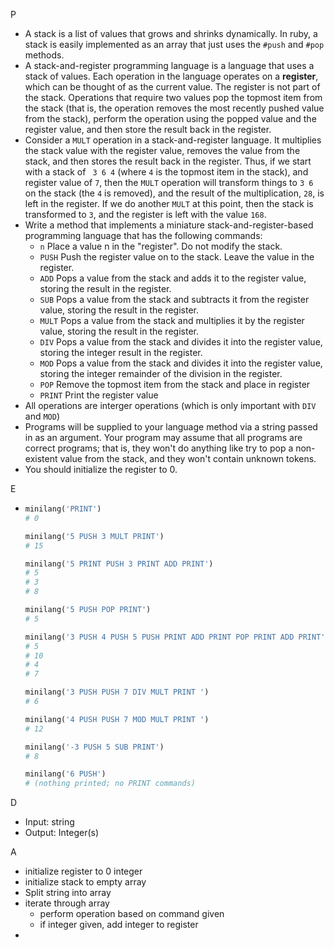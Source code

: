 P 

- A stack is a list of values that grows and shrinks dynamically. In ruby, a stack is easily implemented as an array that just uses the ``#push`` and ``#pop`` methods.
- A stack-and-register programming language is a language that uses a stack of values. Each operation in the language operates on a **register**, which can be thought of as the current value. The register is not part of the stack. Operations that require two values pop the topmost item from the stack (that is, the operation removes the most recently pushed value from the stack), perform the operation using the popped value and the register value, and then store the result back in the register. 
- Consider a ``MULT`` operation in a stack-and-register language. It multiplies the stack value with the register value, removes the value from the stack, and then stores the result back in the register. Thus, if we start with a stack of `` 3 6 4`` (where ``4`` is the topmost item in the stack), and register value of ``7``, then the ``MULT`` operation will transform things to ``3 6`` on the stack (the ``4`` is removed), and the result of the multiplication, ``28``, is left in the register. If we do another ``MULT`` at this point, then the stack is transformed to ``3``, and the register is left with the value ``168``. 
- Write a method that implements a miniature stack-and-register-based programming language that has the following commands:
  - ``n`` Place a value n in the "register". Do not modify the stack.
  - ``PUSH`` Push the register value on to the stack. Leave the value in the register.
  - ``ADD`` Pops a value from the stack and adds it to the register value, storing the result in the register.
  - ``SUB`` Pops a value from the stack and subtracts it from the register value, storing the result in the register.
  - ``MULT`` Pops a value from the stack and multiplies it by the register value, storing the result in the register.
  - ``DIV`` Pops a value from the stack and divides it into the register value, storing the integer result in the register.
  - ``MOD`` Pops a value from the stack and divides it into the register value, storing the integer remainder of the division in the register.
  - ``POP`` Remove the topmost item from the stack and place in register
  - ``PRINT`` Print the register value
- All operations are interger operations (which is only important with ``DIV`` and ``MOD``)
- Programs will be supplied to your language method via a string passed in as an argument. Your program may assume that all programs are correct programs; that is, they won't do anything like try to pop a non-existent value from the stack, and they won't contain unknown tokens.
- You should initialize the register to 0.

E

- ```ruby
  minilang('PRINT')
  # 0
  
  minilang('5 PUSH 3 MULT PRINT')
  # 15
  
  minilang('5 PRINT PUSH 3 PRINT ADD PRINT')
  # 5
  # 3
  # 8
  
  minilang('5 PUSH POP PRINT')
  # 5
  
  minilang('3 PUSH 4 PUSH 5 PUSH PRINT ADD PRINT POP PRINT ADD PRINT')
  # 5
  # 10
  # 4
  # 7
  
  minilang('3 PUSH PUSH 7 DIV MULT PRINT ')
  # 6
  
  minilang('4 PUSH PUSH 7 MOD MULT PRINT ')
  # 12
  
  minilang('-3 PUSH 5 SUB PRINT')
  # 8
  
  minilang('6 PUSH')
  # (nothing printed; no PRINT commands)
  ```

D

- Input: string
- Output: Integer(s)

A

- initialize register to 0 integer
- initialize stack to empty array
- Split string into array
- iterate through array
  - perform operation based on command given
  - if integer given, add integer to register 
- 